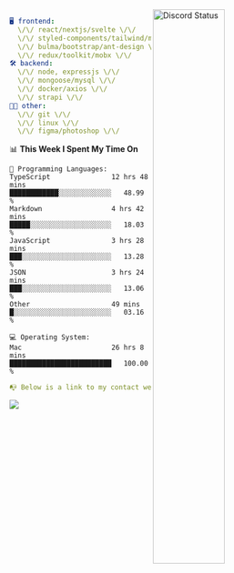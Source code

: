 
<a href="https://discord.com/users/279302975371870218" target="_blank">
    <img width="50%" align="right" alt="Discord Status" src="https://lanyard.cnrad.dev/api/279302975371870218?bg=161B22&borderRadius=5px%205px%200%200&hideTimestamp=true&idleMessage=Just%20chillin%27%20at%20the%20moment&animated=true">
</a>

```yaml
🖥️ frontend: 
  \/\/ react/nextjs/svelte \/\/
  \/\/ styled-components/tailwind/mui/
  \/\/ bulma/bootstrap/ant-design \/\/
  \/\/ redux/toolkit/mobx \/\/
🛠 backend: 
  \/\/ node, expressjs \/\/
  \/\/ mongoose/mysql \/\/
  \/\/ docker/axios \/\/
  \/\/ strapi \/\/
👨‍💻 other: 
  \/\/ git \/\/ 
  \/\/ linux \/\/
  \/\/ figma/photoshop \/\/
```
<!--START_SECTION:waka-->
📊 **This Week I Spent My Time On** 

```text
💬 Programming Languages: 
TypeScript               12 hrs 48 mins      ████████████░░░░░░░░░░░░░   48.99 % 
Markdown                 4 hrs 42 mins       █████░░░░░░░░░░░░░░░░░░░░   18.03 % 
JavaScript               3 hrs 28 mins       ███░░░░░░░░░░░░░░░░░░░░░░   13.28 % 
JSON                     3 hrs 24 mins       ███░░░░░░░░░░░░░░░░░░░░░░   13.06 % 
Other                    49 mins             █░░░░░░░░░░░░░░░░░░░░░░░░   03.16 % 

💻 Operating System: 
Mac                      26 hrs 8 mins       █████████████████████████   100.00 % 
```


<!--END_SECTION:waka-->
```yaml
📭 Below is a link to my contact website 
```
<a href="https://mxns.xyz" target="_black"> <img src="https://img.shields.io/badge/website-161B22?style=for-the-badge&logo=About.me&logoColor=white"></img> <a/>
